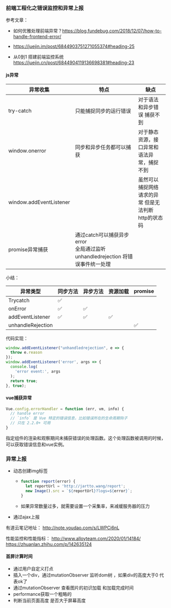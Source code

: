 ### 前端工程化之错误监控和异常上报



参考文章：

- 如何优雅处理前端异常？https://blog.fundebug.com/2018/12/07/how-to-handle-frontend-error/

-  https://juejin.im/post/6844903751271055374#heading-25
- 从0到1 搭建前端监控系统 https://juejin.cn/post/6844904119136698381#heading-23



#### js异常

| 异常收集                | 特点                                                                              | 缺点                                                      |
| ----------------------- | --------------------------------------------------------------------------------- | --------------------------------------------------------- |
| try-catch               | 只能捕捉同步的运行错误                                                            | 对于语法和异步错误 捕获不到                               |
| window.onerror          | 同步和异步任务都可以捕获                                                          | 对于静态资源，接口异常和语法异常，捕捉不到                |
| window.addEventListener |                                                                                   | 虽然可以捕捉网络请求的异常 但是无法判断<br />http的状态码 |
| promise异常捕获         | 通过catch可以捕获异步error<br />全局通过监听unhandledrejection 将错误事件统一处理 |                                                           |

小结： 

| 异常类型          | 同步方法 | 异步方法 | 资源加载 | promise |
| ----------------- | -------- | -------- | -------- | ------- |
| Trycatch          | ✅        |          |          |         |
| onError           | ✅        | ✅        |          |         |
| addEventListener  | ✅        | ✅        | ✅        |         |
| unhandleRejection |          |          |          | ✅       |

代码实现：

```js
window.addEventListener("unhandledrejection", e => {
  throw e.reason
});
window.addEventListener('error', args => {
  console.log(
    'error event:', args
  );
  return true;
}, true);

```



#### vue捕获异常

```js
Vue.config.errorHandler = function (err, vm, info) {
  // handle error
  // `info` 是 Vue 特定的错误信息，比如错误所在的生命周期钩子
  // 只在 2.2.0+ 可用
}
```

指定组件的渲染和观察期间未捕获错误的处理函数。这个处理函数被调用的时候，可以获取错误信息和vue实例。



### 异常上报

- 动态创建img标签

  - ```js
    function report(error) {
      let reportUrl = 'http://jartto.wang/report';
      new Image().src = `${reportUrl}?logs=${error}`;
    }
    ```

  - 如果异常数量过多，就需要设置一个采集率，来减缓服务器的压力

- 通过ajax上报



有道云笔记地址：
http://note.youdao.com/s/LWPCi6nL

性能监控和性能指标：
http://www.alloyteam.com/2020/01/14184/
https://zhuanlan.zhihu.com/p/142635124


#### 首屏计算时间
- 通过用户自定义打点 
- 插入一个div，通过mutationObserver 监听dom树 ，如果div的高度大于0 代表ok了
- 通过mutationObserver 查看图片的初识加载 和加载完成时间 
- performance获取一个粗略的
- 判断当前页面高度 是否大于屏幕高度 